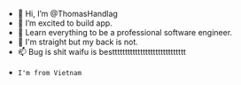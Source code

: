- 👋 Hi, I’m @ThomasHandlag
- 👀 I’m excited to build app.
- 🌱 Learn everything to be a professional software engineer.
- 💞️ I'm straight but my back is not. 
- 📫 Bug is shit waifu is besttttttttttttttttttttttttttttt
-     I'm from Vietnam
<!---
ThomasHandlag/ThomasHandlag is a ✨ special ✨ repository because its `README.md` (this file) appears on your GitHub profile.
You can click the Preview link to take a look at your changes.
--->
